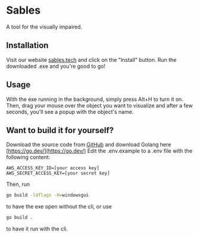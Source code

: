 # Sables
A tool for the visually impaired.

## Installation
Visit our website [sables.tech](https://sables.tech) and click on the "Install" button.
Run the downloaded .exe and you're good to go!

## Usage
With the exe running in the background, simply press Alt+H to turn it on.
Then, drag your mouse over the object you want to visualize and after a few seconds, you'll see a popup with the object's name.

## Want to build it for yourself?
Download the source code from [GitHub](https://github.com/TAJ4K/Sables/tree/main/client) and download Golang here [https://go.dev/](https://go.dev/)
Edit the .env.example to a .env file with the following content:
```env
AWS_ACCESS_KEY_ID=[your access key]
AWS_SECRET_ACCESS_KEY=[your secret key]
```
Then, run 
```sh
go build -ldflags -H=windowsgui
```
to have the exe open without the cli, or use 
```sh
go build .
```
to have it run with the cli.
